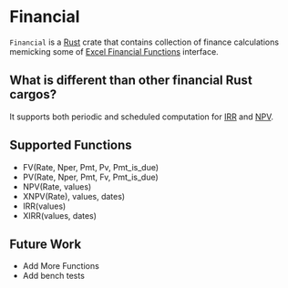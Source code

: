 # Financial

`Financial` is a [Rust](https://www.rust-lang.org/) crate that contains collection of finance calculations memicking some of [Excel Financial Functions](https://support.microsoft.com/en-us/office/financial-functions-reference-5658d81e-6035-4f24-89c1-fbf124c2b1d8) interface.

## What is different than other financial Rust cargos?

It supports both periodic and scheduled computation for [IRR](https://en.wikipedia.org/wiki/Internal_rate_of_return) and [NPV](https://en.wikipedia.org/wiki/Net_present_value).

## Supported Functions

- FV(Rate, Nper, Pmt, Pv, Pmt_is_due)
- PV(Rate, Nper, Pmt, Fv, Pmt_is_due)
- NPV(Rate, values)
- XNPV(Rate), values, dates)
- IRR(values)
- XIRR(values, dates)

## Future Work

- Add More Functions
- Add bench tests
